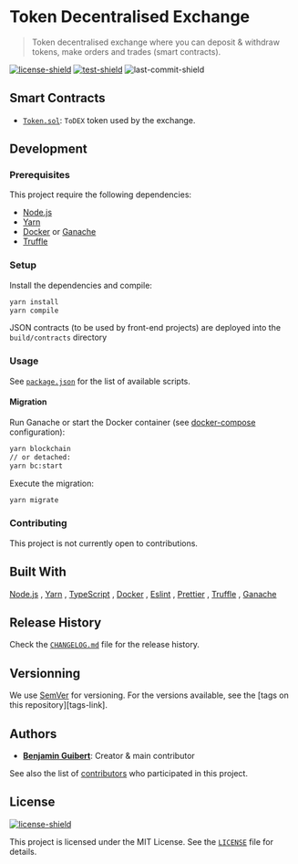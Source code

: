 # Token Decentralised Exchange

> Token decentralised exchange where you can deposit & withdraw tokens, make
> orders and trades (smart contracts).

[![license-shield][]](LICENSE)
[![test-shield][]][test-link]
![last-commit-shield][]

## Smart Contracts

- [`Token.sol`](src/contracts/Token.sol): `ToDEX` token used by the exchange.

## Development

### Prerequisites

This project require the following dependencies:

- [Node.js](https://nodejs.org)
- [Yarn](https://yarnpkg.com)
- [Docker](https://www.docker.com) or [Ganache](https://trufflesuite.com/ganache)
- [Truffle](https://trufflesuite.com/truffle)

### Setup

Install the dependencies and compile:

```bash
yarn install
yarn compile
```

JSON contracts (to be used by front-end projects) are deployed into the
`build/contracts` directory

### Usage

See [`package.json`](package.json) for the list of available scripts.

#### Migration

Run Ganache or start the Docker container (see [docker-compose](docker-compose.yml) configuration):

```bash
yarn blockchain
// or detached:
yarn bc:start
```

Execute the migration:

```bash
yarn migrate
```

### Contributing

This project is not currently open to contributions.

## Built With

[Node.js](https://nodejs.org)
, [Yarn](https://yarnpkg.com)
, [TypeScript](https://www.typescriptlang.org)
, [Docker](https://www.docker.com)
, [Eslint](https://eslint.org)
, [Prettier](https://prettier.io)
, [Truffle](https://trufflesuite.com/truffle)
, [Ganache](https://trufflesuite.com/ganache)

## Release History

Check the [`CHANGELOG.md`](CHANGELOG.md) file for the release history.

## Versionning

We use [SemVer](http://semver.org/) for versioning. For the versions available,
see the [tags on this repository][tags-link].

## Authors

- **[Benjamin Guibert](https://github.com/benjamin-guibert)**: Creator & main
  contributor

See also the list of [contributors][contributors-link] who participated in this
project.

## License

[![license-shield][]](LICENSE)

This project is licensed under the MIT License. See the [`LICENSE`](LICENSE)
file for details.

[contributors-link]: https://github.com/benjamin-guibert/todex-contracts/contributors
[license-shield]: https://img.shields.io/github/license/benjamin-guibert/todex-contracts.svg
[test-shield]: https://img.shields.io/github/workflow/status/benjamin-guibert/todex-contracts/Test
[test-link]: https://github.com/benjamin-guibert/todex-contracts/actions/workflows/test.yml
[last-commit-shield]: https://img.shields.io/github/last-commit/benjamin-guibert/todex-contracts
